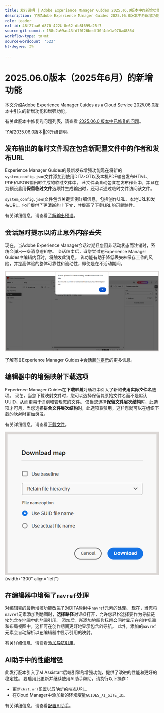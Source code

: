 ```yaml
---
title: 发行说明 | Adobe Experience Manager Guides 2025.06.0版本中的新增功能
description: 了解Adobe Experience Manager Guides 2025.06.0版本中的新增功能和增强功能
role: Leader
exl-id: 48f27aa6-d870-4228-8e62-db81699a25f7
source-git-commit: 158c2a99ac43fd70726bedf30f4de1a970a48864
workflow-type: tm+mt
source-wordcount: '523'
ht-degree: 3%

---
```


# 2025.06.0版本（2025年6月）的新增功能

本文介绍Adobe Experience Manager Guides as a Cloud Service 2025.06.0版本中引入的新增功能和增强功能。

有关此版本中修复的问题列表，请查看 [2025.06.0 版本中已修复的问题](fixed-issues-2025-06-0.md)。

了解2025.06.0版本[&#128279;](../release-info/upgrade-instructions-2025-06-0.md)的升级说明。

## 发布输出的临时文件现在包含新配置文件中的作者和发布URL

Experience Manager Guides的最新发布增强功能现在将新的`system_config.json`文件添加到使用DITA-OT以及本机PDF输出发布HTML、PDF和JSON输出时生成的临时文件中。 此文件会自动包含在发布作业中，并且在为预设启用&#x200B;**保留临时文件**&#x200B;选项并生成输出时，还可以通过临时文件访问该文件。

`system_config.json`文件包含关键实例详细信息，包括创作URL、本地URL和发布URL，它们提供了更清晰的上下文，并提高了下载URL的可跟踪性。

有关详细信息，请查看[了解输出预设](../user-guide/generate-output-understand-presets.md)。

## 会话超时提示以防止意外内容丢失

现在，当Adobe Experience Manager会话过期且您因非活动状态而注销时，系统会弹出一条消息通知您。 会话结束后，当您尝试在Experience Manager Guides中编辑内容时，将触发此消息。 该功能有助于降低丢失未保存工作的风险，并提高体验的整体可靠性和流动性，即使是在不活动期间。

![](assets/sign-out-prompt.png)

了解有关Experience Manager Guides中[会话超时提示](../user-guide/session-timeout-prompt.md)的更多信息。

## 编辑器中的增强映射下载选项

Experience Manager Guides在&#x200B;**下载映射**&#x200B;对话框中引入了新的&#x200B;**使用实际文件名**&#x200B;选项。 现在，当您下载映射文件时，您可以选择保留其原始文件名而不是默认UUID，从而更易于识别和管理您的文件。 仅当您选择&#x200B;**保留文件层次结构**&#x200B;时，此选项才可用，当您选择&#x200B;**拼合文件层次结构**&#x200B;时，此选项将禁用，这样您就可以在组织下载的映射时更加灵活。

有关详细信息，请查看[下载文件](../user-guide/authoring-download-assets.md#download-a-dita-map-file-from-the-editor)。

![](assets/download-map-dialog-new.png){width="300" align="left"}


## 在编辑器中增强了`navref`处理

对编辑器的最新增强功能改进了对DITA映射中`navref`元素的处理。 现在，当您将`navref`元素添加到地图时，**选择路径**&#x200B;对话框打开，允许您轻松选择要作为导航链接包含在地图中的地图引用。 添加后，所添加地图的标题会同时显示在创作视图和布局视图中，这样可在创作期间更好地显示包含的导航。  此外，添加的`navref`元素会自动解析以在编辑器中显示引用的映射。

有关详细信息，请查看[添加导航引用](../user-guide/map-editor-other-features.md#add-navigation-references)。

## AI助手中的性能增强

此发行版本引入了AI Assistant后端引擎的增强功能，提供了改进的性能和更好的稳定性。 要启用此更新并继续使用AI助手帮助，请执行以下操作：

- 更新`chat.url`配置以反映新的端点URL。
- 在Cloud Manager中添加新的环境变量`GUIDES_AI_SITE_ID`。

有关详细信息，请查看[配置AI助手](../cs-install-guide/conf-smart-suggestions.md)。

